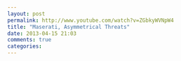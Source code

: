 ```yaml
---
layout: post
permalink: http://www.youtube.com/watch?v=ZGbkyWVNpW4
title: "Maserati, Asymmetrical Threats"
date: 2013-04-15 21:03
comments: true
categories: 
---
```

